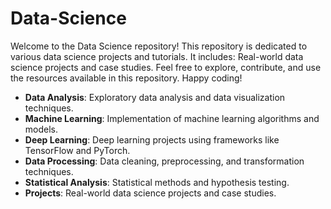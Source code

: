 # Data-Science
Welcome to the Data Science repository! This repository is dedicated to various data science projects and tutorials. It includes: Real-world data science projects and case studies.  Feel free to explore, contribute, and use the resources available in this repository. Happy coding!

- **Data Analysis**: Exploratory data analysis and data visualization techniques.
- **Machine Learning**: Implementation of machine learning algorithms and models.
- **Deep Learning**: Deep learning projects using frameworks like TensorFlow and PyTorch.
- **Data Processing**: Data cleaning, preprocessing, and transformation techniques.
- **Statistical Analysis**: Statistical methods and hypothesis testing.
- **Projects**: Real-world data science projects and case studies.

